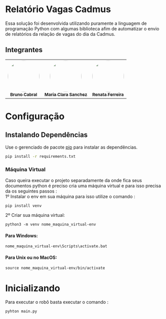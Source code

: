 # Relatório Vagas Cadmus
Essa solução foi desenvolvida utilizando puramente a linguagem de programação Python com algumas biblioteca afim de automatizar o envio de relatórios da relação de vagas do dia da Cadmus.
  

## Integrantes

<table align="center">
  <tr>
	<td  align="center"><a  href="https://github.com/bruno-cabralz"><img  style="border-radius: 50%;"  src="https://avatars.githubusercontent.com/u/76916533?v=4"  width="100px;"  alt=""/><br /><sub><b>Bruno Cabral</b></sub></a><br />
	</td>
    <td align="center"><a href="https://github.com/MariaClaraSanchez"><img style="border-radius: 50%;" src="https://avatars.githubusercontent.com/u/57421273?v=4" width="100px;" alt=""/><br /><sub><b>Maria Clara Sanchez</b></sub></a><br />
	<td  align="center"><a  href="https://github.com/Cad-Renata"><img  style="border-radius: 50%;"  src="https://avatars.githubusercontent.com/u/96484353?v=4"  width="100px;"  alt=""/><br /><sub><b>Renata Ferreira</b></sub></a><br />
</td>
</table>

  

# Configuração

## Instalando Dependências
Use o gerenciado de pacote [pip](https://pip.pypa.io/en/stable/) para instalar as dependências.
```bash
pip install -r requirements.txt
```
### Máquina Virtual
Caso queira executar o projeto separadamente da onde fica seus documentos python é preciso cria uma máquina virtual e para isso precisa da os seguintes passos :
<br>
1º Instalar o env em sua máquina para isso utilize o comando :
```
pip install venv
```
2º Criar sua máquina virtual:
```
python3 -m venv nome_maquina_virtual-env
```
#### Para Windows:
```
nome_maquina_virtual-env\Scripts\activate.bat
```
#### Para Unix ou no MacOS:
```
source nome_maquina_virtual-env/bin/activate
```
# Inicializando

Para executar o robô basta executar o comando :

```
pyhton main.py
```
